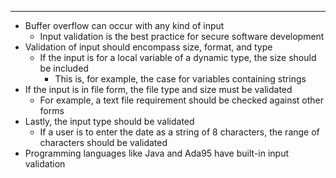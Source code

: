 - - -
- Buffer overflow can occur with any kind of input
	- Input validation is the best practice for secure software development
- Validation of input should encompass size, format, and type
	- If the input is for a local variable of a dynamic type, the size should be included
		- This is, for example, the case for variables containing strings
- If the input is in file form, the file type and size must be validated
	- For example, a text file requirement should be checked against other forms
- Lastly, the input type should be validated
	- If a user is to enter the date as a string of 8 characters, the range of characters should be validated
- Programming languages like Java and Ada95 have built-in input validation